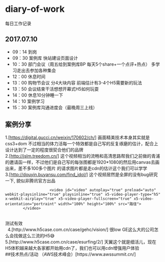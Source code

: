 # diary-of-work
每日工作记录
## 2017.07.10
* 09：14 到岗
* 09：30 案例库 快站建设页面设计
* 10：30 部门会议（周五给到案例库BP 每天5个share+一个点评+热点） 多学习走出去参加各种集会
* 12：00 休息时间
* 13：00 购物节会议 分4大块内容 前端估计有3-4个H5需要新的玩法
* 13：50 会议结束干活想想开幕式H5如何玩耍
* 14：00 休息10分钟睡一下
* 14：10 案例学习
* 15：30 案例库沟通进度会（最晚周三上线）


## 案例分享
1.[https://digital.gucci.cn/weixin/170602/ch/]
画面精美技术本身其实就是css3+dom 不过相当的体力活每一个特效都是自己写的反复琢磨的估计，配合上设计达到了一定的程度很契合他们的品牌<br/>
2.[http://jslm.treedom.cn/]
这个视频相当的流畅和高清思路帮我们之前做的青浦的邀请函一样，不过他们是自己写的每张图都是1920*1080的然后用canvas去画出来，差不多100多个图片
的请求图片都是走cdn的估计这个我们可以学学<br/>
3.[http://douyin.buyansu.com/find_idol/]
这个视频居然是全屏的没有bug研究一下, 貌似非腾讯官方出品

                        <video id="video" autoplay="true" preload="auto" webkit-playsinline="true" playsinline="true" x5-video-player-type="h5" x-webkit-airplay="true" x5-video-player-fullscreen="true" x5-video-orientation="portraint" width="100%" height="100%" src="路径">
            </video>
<br/>
测试有效<br/>
  
4.[http://www.h5case.com.cn/case/gehc/vision/]
很low GE这么大的公司怎么会找做这么三流的H5😅
<br/>
5.[http://www.h5case.com.cn/case/esurfing/2/]
天翼这个就是细活儿，现在H5体积越来越大各家都开始用cdn了，我们也可以用cdn增强用户体验
<br/>
##技术热点/活动
（AWS技术峰会）[https://www.awssummit.cn/]

